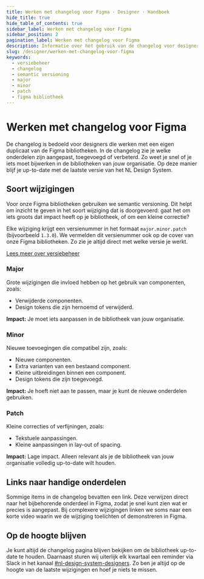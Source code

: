 ```yaml
---
title: Werken met changelog voor Figma · Designer · Handboek
hide_title: true
hide_table_of_contents: true
sidebar_label: Werken met changelog voor Figma
sidebar_position: 2
pagination_label: Werken met changelog voor Figma
description: Informatie over het gebruik van de changelog voor designers die werken met een duplicaat van de Figma bibliotheek.
slug: /designer/werken-met-changelog-voor-figma
keywords:
  - versiebeheer
  - changelog
  - semantic versioning
  - major
  - minor
  - patch
  - figma bibliotheek
---
```


# Werken met changelog voor Figma

De changelog is bedoeld voor designers die werken met een eigen duplicaat van de Figma bibliotheken. In de changelog zie je welke onderdelen zijn aangepast, toegevoegd of verbeterd. Zo weet je snel of je iets moet bijwerken in de bibliotheken van jouw organisatie. Op deze manier blijf je up-to-date met de laatste versie van het NL Design System.

<!--
[Bekijk de changelog](#)
-->

## Soort wijzigingen

Voor onze Figma bibliotheken gebruiken we semantic versioning. Dit helpt om inzicht te geven in het soort wijziging dat is doorgevoerd: gaat het om iets groots dat impact heeft op je bibliotheek, of om een kleine correctie?

Elke wijziging krijgt een versienummer in het formaat `major.minor.patch` (bijvoorbeeld `1.3.0`). We vermelden dit versienummer ook op de cover van onze Figma bibliotheken. Zo zie je altijd direct met welke versie je werkt.

[Lees meer over versiebeheer](https://nldesignsystem.nl/handboek/designer/nieuwe-versie-publiceren/versiebeheer-voor-design-tokens)

### Major

Grote wijzigingen die invloed hebben op het gebruik van componenten, zoals:

- Verwijderde componenten.
- Design tokens die zijn hernoemd of verwijderd.

**Impact:** Je moet iets aanpassen in de bibliotheek van jouw organisatie.

### Minor

Nieuwe toevoegingen die compatibel zijn, zoals:

- Nieuwe componenten.
- Extra varianten van een bestaand component.
- Kleine uitbreidingen binnen een component.
- Design tokens die zijn toegevoegd.

**Impact:** Je hoeft niet aan te passen, maar je kunt de nieuwe onderdelen gebruiken.

### Patch

Kleine correcties of verfijningen, zoals:

- Tekstuele aanpassingen.
- Kleine aanpassingen in lay-out of spacing.

**Impact:** Lage impact. Alleen relevant als je de bibliotheek van jouw organisatie volledig up-to-date wilt houden.

## Links naar handige onderdelen

Sommige items in de changelog bevatten een link. Deze verwijzen direct naar het bijbehorende onderdeel in Figma, zodat je snel kunt zien wat er precies is aangepast. Bij complexere wijzigingen linken we soms naar een korte video waarin we de wijziging toelichten of demonstreren in Figma.

## Op de hoogte blijven

Je kunt altijd de changelog pagina blijven bekijken om de bibliotheek up-to-date te houden. Daarnaast sturen wij uiterlijk elk kwartaal een reminder via Slack in het kanaal [#nl-design-system-designers](https://codefornl.slack.com/archives/C01D78C2E4E). Zo ben je altijd op de hoogte van de laatste wijzigingen en hoef je niets te missen.
